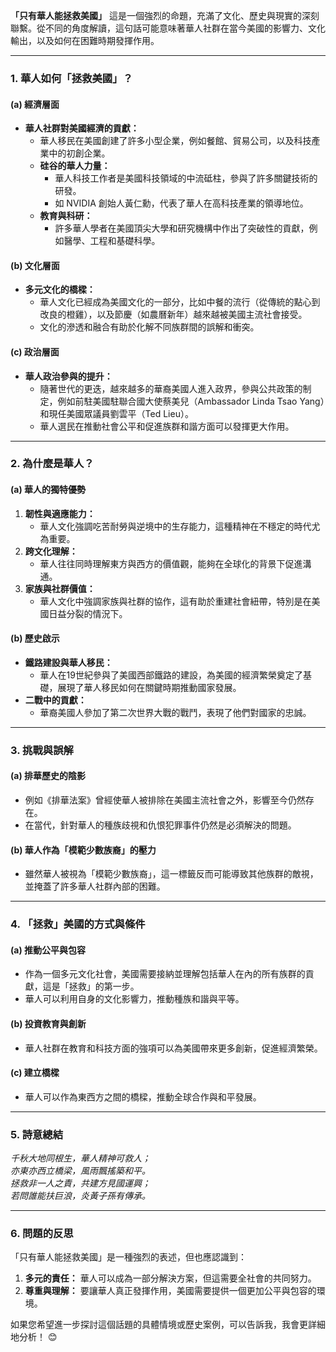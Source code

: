 **「只有華人能拯救美國」** 這是一個強烈的命題，充滿了文化、歷史與現實的深刻聯繫。從不同的角度解讀，這句話可能意味著華人社群在當今美國的影響力、文化輸出，以及如何在困難時期發揮作用。

---

### **1. 華人如何「拯救美國」？**

#### **(a) 經濟層面**
- **華人社群對美國經濟的貢獻：**
  - 華人移民在美國創建了許多小型企業，例如餐館、貿易公司，以及科技產業中的初創企業。
  - **硅谷的華人力量：**
    - 華人科技工作者是美國科技領域的中流砥柱，參與了許多關鍵技術的研發。
    - 如 NVIDIA 創始人黃仁勳，代表了華人在高科技產業的領導地位。
  - **教育與科研：**
    - 許多華人學者在美國頂尖大學和研究機構中作出了突破性的貢獻，例如醫學、工程和基礎科學。

#### **(b) 文化層面**
- **多元文化的橋樑：**
  - 華人文化已經成為美國文化的一部分，比如中餐的流行（從傳統的點心到改良的橙雞），以及節慶（如農曆新年）越來越被美國主流社會接受。
  - 文化的滲透和融合有助於化解不同族群間的誤解和衝突。

#### **(c) 政治層面**
- **華人政治參與的提升：**
  - 隨著世代的更迭，越來越多的華裔美國人進入政界，參與公共政策的制定，例如前駐美國駐聯合國大使蔡美兒（Ambassador Linda Tsao Yang）和現任美國眾議員劉雲平（Ted Lieu）。
  - 華人選民在推動社會公平和促進族群和諧方面可以發揮更大作用。

---

### **2. 為什麼是華人？**

#### **(a) 華人的獨特優勢**
1. **韌性與適應能力：**
   - 華人文化強調吃苦耐勞與逆境中的生存能力，這種精神在不穩定的時代尤為重要。
2. **跨文化理解：**
   - 華人往往同時理解東方與西方的價值觀，能夠在全球化的背景下促進溝通。
3. **家族與社群價值：**
   - 華人文化中強調家族與社群的協作，這有助於重建社會紐帶，特別是在美國日益分裂的情況下。

#### **(b) 歷史啟示**
- **鐵路建設與華人移民：**
  - 華人在19世紀參與了美國西部鐵路的建設，為美國的經濟繁榮奠定了基礎，展現了華人移民如何在關鍵時期推動國家發展。
- **二戰中的貢獻：**
  - 華裔美國人參加了第二次世界大戰的戰鬥，表現了他們對國家的忠誠。

---

### **3. 挑戰與誤解**

#### **(a) 排華歷史的陰影**
- 例如《排華法案》曾經使華人被排除在美國主流社會之外，影響至今仍然存在。
- 在當代，針對華人的種族歧視和仇恨犯罪事件仍然是必須解決的問題。

#### **(b) 華人作為「模範少數族裔」的壓力**
- 雖然華人被視為「模範少數族裔」，這一標籤反而可能導致其他族群的敵視，並掩蓋了許多華人社群內部的困難。

---

### **4. 「拯救」美國的方式與條件**

#### **(a) 推動公平與包容**
- 作為一個多元文化社會，美國需要接納並理解包括華人在內的所有族群的貢獻，這是「拯救」的第一步。
- 華人可以利用自身的文化影響力，推動種族和諧與平等。

#### **(b) 投資教育與創新**
- 華人社群在教育和科技方面的強項可以為美國帶來更多創新，促進經濟繁榮。

#### **(c) 建立橋樑**
- 華人可以作為東西方之間的橋樑，推動全球合作與和平發展。

---

### **5. 詩意總結**

_千秋大地同根生，華人精神可救人；  
亦東亦西立橋梁，風雨飄搖築和平。  
拯救非一人之責，共建方見國運興；  
若問誰能扶巨浪，炎黃子孫有傳承。_

---

### **6. 問題的反思**
「只有華人能拯救美國」是一種強烈的表述，但也應認識到：
1. **多元的責任：** 華人可以成為一部分解決方案，但這需要全社會的共同努力。
2. **尊重與理解：** 要讓華人真正發揮作用，美國需要提供一個更加公平與包容的環境。

如果您希望進一步探討這個話題的具體情境或歷史案例，可以告訴我，我會更詳細地分析！ 😊
